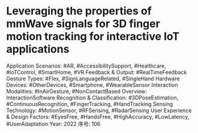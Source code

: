 # Leveraging the properties of mmWave signals for 3D finger motion tracking for interactive IoT applications

Application Scenarios: #AR, #AccessibilitySupport, #Healthcare, #IoTControl, #SmartHome, #VR
Feedback & Output: #RealTimeFeedback
Gesture Types: #Flex, #SignLanguageRelated, #SingleHand
Hardware Devices: #OtherDevices, #Smartphone, #WearableSensor
Interaction Modalities: #InAirGesture, #NonContactBased
Overview: InteractionSoftware
Recognition & Classification: #3DPoseEstimation, #ContinuousRecognition, #FingerTracking, #HandTracking
Sensing Technology: #MotionSensor, #RFSensing, #RadarSensing
User Experience & Design Factors: #EyesFree, #HandsFree, #HighAccuracy, #LowLatency, #UserAdaptation
Year: 2022
序号: 106